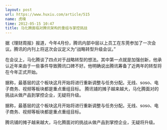 ```yaml
---
layout: post
url: https://www.huxiu.com/article/515
name: 虎嗅
time: 2012-05-15 10:47
title: 马化腾面临对腾讯架构的重组与掌控挑战
---
```

据《理财周报》报道，今年4月份，腾讯内部中层以上员工在东莞参加了一次会议。腾讯的内刊上将这次会议定义为“战略转型升级会议。”

在会议上，马化腾谈了四点对于战略转型的想法。其中第一点就是加强创新，他承认近年来由于一些事件导致腾讯口碑不好。他明确说出腾讯筹备了近两年的转型将在今年正式开始。

据称，最基层的这个板块这月开始将进行重新调整与任务分配。无线、soso、电子商务、视频等板块都是重点重组目标。 腾讯铺的摊子越来越大，马化腾面对的挑战从做产品到掌控企业，无疑将升级。

据称，最基层的这个板块这月开始将进行重新调整与任务分配。无线、soso、电子商务、视频等板块都是重点重组目标。

腾讯铺的摊子越来越大，马化腾面对的挑战从做产品到掌控企业，无疑将升级。

